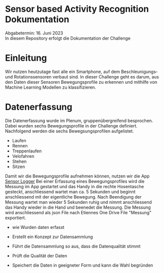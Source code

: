 # Sensor based Activity Recognition Dokumentation
Abgabetermin: 16. Juni 2023  
In diesem Repository erfolgt die Dokumentation der Challenge 

# Einleitung

Wir nutzen heutzutage fast alle ein Smartphone, auf dem Beschleunigungs- und Rotationssensoren verbaut sind. In dieser Challenge geht es darum, aus den Daten dieser Sensoren Bewegungsprofile zu erkennen und mithilfe von Machine Learning Modellen zu klassifizieren. 

# Datenerfassung

Die Datenerfassung wurde im Plenum, gruppenübergreifend besprochen. Dabei wurden sechs Bewegungsprofile in der Challenge definiert. 
Nachfolgend werden die sechs Bewegsungsprofilen aufgelistet. 
- Laufen
- Rennen
- Treppenlaufen
- Velofahren
- Stehen
- Sitzen

Damit wir die Bewegungsprofile aufnehmen können, nutzen wir die App [Sensor Logger](https://play.google.com/store/apps/details?id=com.kelvin.sensorapp&hl=de_CH&gl=US) 
Bei einer Erfassung eines Bewegungsprofiles wird die Messung im App gestartet und das Handy in die rechte Hosentasche gesteckt, anschliessend wartet man ca. 5 Sekunden und beginnt anschliessend mit der eigentliche Bewegung. Nach Beendigung der Messung wartet man wieder 5 Sekunden ruhig und nimmt anschliessend das Handy wieder in die Hand und beenedet die Messung. Die Messung wird anschliessend als json File nach Etiennes One Drive File "Messung" exportiert.

- wie Wurden daten erfasst

- Erstellt ein Konzept zur Datensammlung 
- Führt die Datensammlung so aus, dass die Datenqualität stimmt
- Prüft die Qualität der Daten
- Speichert die Daten in geeigneter Form und kann die Wahl begründen


